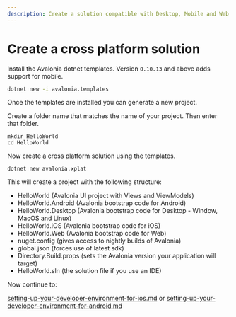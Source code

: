 ```yaml
---
description: Create a solution compatible with Desktop, Mobile and Web
---
```


# Create a cross platform solution

Install the Avalonia dotnet templates. Version `0.10.13` and above adds support for mobile.

```bash
dotnet new -i avalonia.templates
```



Once the templates are installed you can generate a new project.

Create a folder name that matches the name of your project. Then enter that folder.

```
mkdir HelloWorld
cd HelloWorld
```



Now create a cross platform solution using the templates.

```
dotnet new avalonia.xplat
```



This will create a project with the following structure:

* HelloWorld (Avalonia UI project with Views and ViewModels)
* HelloWorld.Android (Avalonia bootstrap code for Android)
* HelloWorld.Desktop (Avalonia bootstrap code for Desktop - Window, MacOS and Linux)
* HelloWorld.iOS (Avalonia bootstrap code for iOS)
* HelloWorld.Web (Avalonia bootstrap code for Web)
* nuget.config (gives access to nightly builds of Avalonia)
* global.json (forces use of latest sdk)
* Directory.Build.props (sets the Avalonia version your application will target)
* HelloWorld.sln (the solution file if you use an IDE)

Now continue to:

[setting-up-your-developer-environment-for-ios.md](ios/setting-up-your-developer-environment-for-ios.md "mention") or [setting-up-your-developer-environment-for-android.md](android/setting-up-your-developer-environment-for-android.md "mention")
